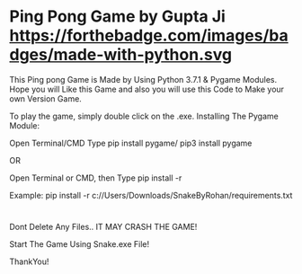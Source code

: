 # Ping Pong Game by Gupta Ji https://forthebadge.com/images/badges/made-with-python.svg
This Ping pong Game is Made by Using Python 3.7.1 &amp; Pygame Modules. Hope you will Like this Game and also you will use this Code to Make your own Version Game.

To play the game, simply double click on the .exe.
Installing The Pygame Module:

Open Terminal/CMD
Type pip install pygame/ pip3 install pygame

OR

Open Terminal or CMD, then Type pip install -r <path to the game>
  
Example: pip install -r c://Users/Downloads/SnakeByRohan/requirements.txt

#
Dont Delete Any Files.. IT MAY CRASH THE GAME!

Start The Game Using Snake.exe File!

ThankYou!
